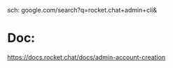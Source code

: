 sch: google.com/search?q=rocket.chat+admin+cli&

# Doc:
https://docs.rocket.chat/docs/admin-account-creation

